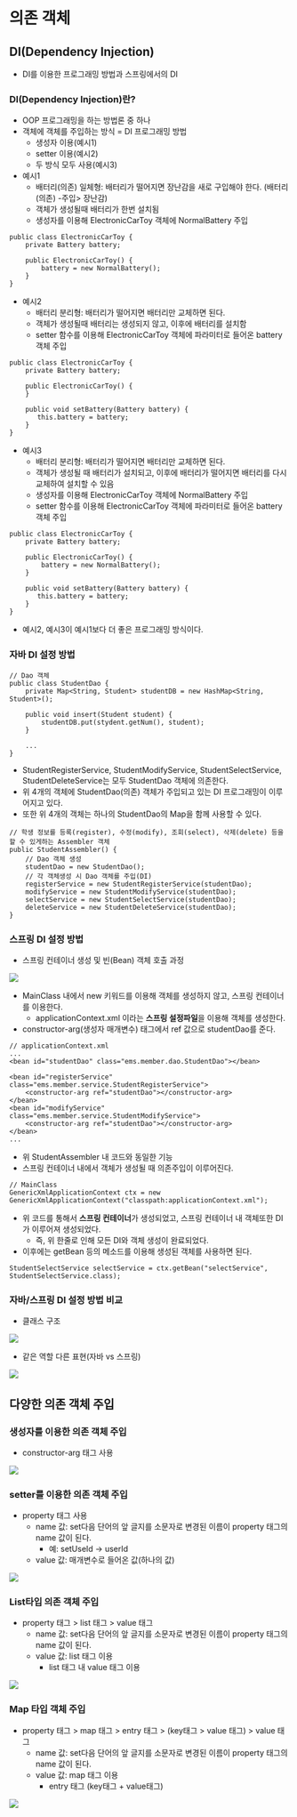 의존 객체
=======

## DI(Dependency Injection)
* DI를 이용한 프로그래밍 방법과 스프링에서의 DI
### DI(Dependency Injection)란?
* OOP 프로그래밍을 하는 방법론 중 하나
* 객체에 객체를 주입하는 방식 = DI 프로그래밍 방법
    - 생성자 이용(예시1)
    - setter 이용(예시2)
    - 두 방식 모두 사용(예시3)
* 예시1
    - 배터리(의존) 일체형: 배터리가 떨어지면 장난감을 새로 구입해야 한다. (배터리(의존) -주입> 장난감)
    - 객체가 생성될때 배터리가 한번 설치됨
    - 생성자를 이용해 ElectronicCarToy 객체에 NormalBattery 주입
```
public class ElectronicCarToy {
    private Battery battery;
    
    public ElectronicCarToy() {
        battery = new NormalBattery();
    }
}
```
* 예시2
    - 배터리 분리형: 배터리가 떨어지면 배터리만 교체하면 된다.
    - 객체가 생성될때 배터리는 생성되지 않고, 이후에 배터리를 설치함
    - setter 함수를 이용해 ElectronicCarToy 객체에 파라미터로 들어온 battery 객체 주입
 ```
 public class ElectronicCarToy {
     private Battery battery;
     
     public ElectronicCarToy() {
     }
     
     public void setBattery(Battery battery) {
        this.battery = battery;
     }
 }
 ```   
* 예시3
    - 배터리 분리형: 배터리가 떨어지면 배터리만 교체하면 된다.
    - 객체가 생성될 때 배터리가 설치되고, 이후에 배터리가 떨어지면 배터리를 다시 교체하여 설치할 수 있음
    - 생성자를 이용해 ElectronicCarToy 객체에 NormalBattery 주입
    - setter 함수를 이용해 ElectronicCarToy 객체에 파라미터로 들어온 battery 객체 주입
 ```
 public class ElectronicCarToy {
     private Battery battery;
     
     public ElectronicCarToy() {
         battery = new NormalBattery();
     }
     
     public void setBattery(Battery battery) {
        this.battery = battery;
     }
 }
 ```
 * 예시2, 예시3이 예시1보다 더 좋은 프로그래밍 방식이다.
  
### 자바 DI 설정 방법
```
// Dao 객체
public class StudentDao {
    private Map<String, Student> studentDB = new HashMap<String, Student>();
    
    public void insert(Student student) {
        studentDB.put(stydent.getNum(), student);
    }
    
    ...
}
```
* StudentRegisterService, StudentModifyService, StudentSelectService, StudentDeleteService는 모두 StudentDao 객체에 의존한다.
* 위 4개의 객체에 StudentDao(의존) 객체가 주입되고 있는 DI 프로그래밍이 이루어지고 있다.
* 또한 위 4개의 객체는 하나의 StudentDao의 Map을 함께 사용할 수 있다. 

```
// 학생 정보를 등록(register), 수정(modify), 조회(select), 삭제(delete) 등을 할 수 있게하는 Assembler 객체
public StudentAssembler() {
    // Dao 객체 생성
    studentDao = new StudentDao();
    // 각 객체생성 시 Dao 객체를 주입(DI)
    registerService = new StudentRegisterService(studentDao);
    modifyService = new StudentModifyService(studentDao);
    selectService = new StudentSelectService(studentDao);
    deleteService = new StudentDeleteService(studentDao);
}
```

### 스프링 DI 설정 방법
* 스프링 컨테이너 생성 및 빈(Bean) 객체 호출 과정
<img src="/images/3.png" />   

* MainClass 내에서 new 키워드를 이용해 객체를 생성하지 않고, 스프링 컨테이너를 이용한다.
    - applicationContext.xml 이라는 **스프링 설정파일**을 이용해 객체를 생성한다.
* constructor-arg(생성자 매개변수) 태그에서 ref 값으로 studentDao를 준다.
```
// applicationContext.xml
...
<bean id="studentDao" class="ems.member.dao.StudentDao"></bean>

<bean id="registerService" class="ems.member.service.StudentRegisterService">
    <constructor-arg ref="studentDao"></constructor-arg>
</bean>
<bean id="modifyService" class="ems.member.service.StudentModifyService">
    <constructor-arg ref="studentDao"></constructor-arg>
</bean>
...

```
* 위 StudentAssembler 내 코드와 동일한 기능
* 스프링 컨테이너 내에서 객체가 생성될 때 의존주입이 이루어진다. 

```
// MainClass
GenericXmlApplicationContext ctx = new GenericXmlApplicationContext("classpath:applicationContext.xml");
```
* 위 코드를 통해서 **스프링 컨테이너**가 생성되었고, 스프링 컨테이너 내 객체또한 DI가 이루어져 생성되었다. 
    - 즉, 위 한줄로 인해 모든 DI와 객체 생성이 완료되었다. 
* 이후에는 getBean 등의 메소드를 이용해 생성된 객체를 사용하면 된다.
```
StudentSelectService selectService = ctx.getBean("selectService", StudentSelectService.class);
```

### 자바/스프링 DI 설정 방법 비교
* 클래스 구조
<img src="/images/4.png" />   

* 같은 역할 다른 표현(자바 vs 스프링)
<img src="/images/5.png" />   


## 다양한 의존 객체 주입
### 생성자를 이용한 의존 객체 주입
* constructor-arg 태그 사용
<img src="/images/5.png" /> 

### setter를 이용한 의존 객체 주입
* property 태그 사용
    - name 값: set다음 단어의 앞 글지를 소문자로 변경된 이름이 property 태그의 name 값이 된다. 
        + 예: setUseId -> userId
    - value 값: 매개변수로 들어온 값(하나의 값)
<img src="/images/6.png" />

### List타입 의존 객체 주입
* property 태그 > list 태그 > value 태그
    - name 값: set다음 단어의 앞 글지를 소문자로 변경된 이름이 property 태그의 name 값이 된다. 
    - value 값: list 태그 이용
        + list 태그 내 value 태그 이용
<img src="/images/7.png" />

### Map 타입 객체 주입
* property 태그 > map 태그 > entry 태그 > (key태그 > value 태그) > value 태그
    - name 값: set다음 단어의 앞 글지를 소문자로 변경된 이름이 property 태그의 name 값이 된다. 
    - value 값: map 태그 이용
        + entry 태그 (key태그 + value태그)
<img src="/images/8.png" />

